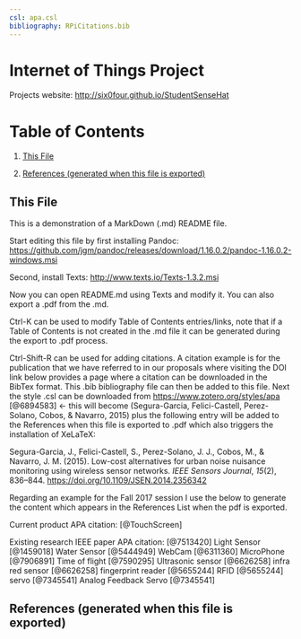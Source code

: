 ```yaml
---
csl: apa.csl
bibliography: RPiCitations.bib
---
```


Internet of Things Project
==========================

Projects website: http://six0four.github.io/StudentSenseHat

Table of Contents
=================

1.  [This File](#this-file)

2.  [References (generated when this file is
    exported)](#references-generated-when-this-file-is-exported)

This File
---------

This is a demonstration of a MarkDown (.md) README file.

Start editing this file by first installing Pandoc:
https://github.com/jgm/pandoc/releases/download/1.16.0.2/pandoc-1.16.0.2-windows.msi

Second, install Texts: http://www.texts.io/Texts-1.3.2.msi

Now you can open README.md using Texts and modify it. You can also export a .pdf
from the .md.

Ctrl-K can be used to modify Table of Contents entries/links, note that if a
Table of Contents is not created in the .md file it can be generated during the
export to .pdf process.

Ctrl-Shift-R can be used for adding citations. A citation example is for the
publication that we have referred to in our proposals where visiting the DOI
link below provides a page where a citation can be downloaded in the BibTex
format. This .bib bibliography file can then be added to this file. Next the
style .csl can be downloaded from https://www.zotero.org/styles/apa [@6894583]
\<- this will become (Segura-Garcia, Felici-Castell, Perez-Solano, Cobos, &
Navarro, 2015) plus the following entry will be added to the References when
this file is exported to .pdf which also triggers the installation of XeLaTeX:

Segura-Garcia, J., Felici-Castell, S., Perez-Solano, J. J., Cobos, M., &
Navarro, J. M. (2015). Low-cost alternatives for urban noise nuisance monitoring
using wireless sensor networks. *IEEE Sensors Journal*, *15*(2), 836–844.
<https://doi.org/10.1109/JSEN.2014.2356342>

Regarding an example for the Fall 2017 session I use the below to generate the
content which appears in the References List when the pdf is exported.

Current product APA citation: [@TouchScreen]

Existing research IEEE paper APA citation: [@7513420]
Light Sensor [@1459018]
Water Sensor [@5444949]
WebCam [@6311360]
MicroPhone [@7906891]
Time of flight [@7590295]
Ultrasonic sensor [@6626258]
infra red sensor [@6626258]
fingerprint reader [@5655244]
RFID [@5655244]
servo [@7345541]
Analog Feedback Servo [@7345541]


References (generated when this file is exported)
-------------------------------------------------
